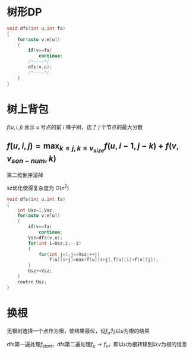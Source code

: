 # 树形DP
```cpp
void dfs(int u,int fa)
{
    for(auto v:e[u])
    {
        if(v==fa)
            continue;
        /*----*/
        dfs(v,u);
        /*----*/
    }
}
```
# 树上背包
$f(u,i,j)$ 表示 $u$ 号点的前 $i$ 棵子树，选了 $j$ 个节点的最大分数

$f(u,i,j)=\max_{k\le j,k\le v_{size}}f(u,i-1,j-k)+f(v,v_{son-num},k)$
---

第二维倒序滚掉

sz优化使得复杂度为 $O(n^2)$
```cpp
void dfs(int u,int fa)
{
    int Usz=1,Vsz;
    for(auto v:e[u])
    {
        if(v==fa)
            continue;
        Vsz=dfs(v,u);
        for(int i=Usz;i;--i)
        {
            for(int j=1;j<=Vsz;++j)
                f[u][i+j]=max(f[u][i+j],f[u][i]+f[v][j]);
        }
        Usz+=Vsz;
    }
    reutrn Usz;
}
```
# 换根
无根树选择一个点作为根，使结果最优，设$f_u$为以$u$为根的结果

dfs第一遍处理$f_{start}$，dfs第二遍处理$f_u\rightarrow f_v$，即以$u$为根转移到以$v$为根的信息